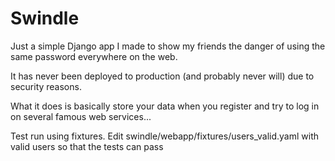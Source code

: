 Swindle
=============

Just a simple Django app I made to show my friends the danger of using the same password everywhere on the web.

It has never been deployed to production (and probably never will) due to security reasons.

What it does is basically store your data when you register and try to log in on several famous web services...

Test run using fixtures. Edit swindle/webapp/fixtures/users_valid.yaml with valid users so that the tests can pass